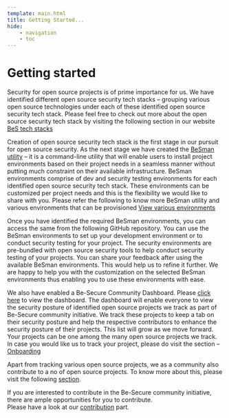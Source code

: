 ```yaml
---
template: main.html
title: Getting Started...
hide:
    - navigation
    - toc
---
```


<h1> Getting started </h1>

Security for open source projects is of prime importance for us. We have identified different open source security tech stacks – grouping various open source technologies under each of these identified open source security tech stack. Please feel free to check out more about the open source security tech stack by visiting the following section in our website  [BeS tech stacks](./bes-tech_stack.md)

Creation of open source security tech stack is the first stage in our pursuit for open source security. As the next stage we have created the [BeSman utility](./bes-besman-details.md) – it is a command-line utility that will enable users to install project environments based on their project needs in a seamless manner without putting much constraint on their available infrastructure. BeSman environments comprise of dev and security testing environments for each identified open source security tech stack. These environments can be customized per project needs and this is the flexibility we would like to share with you. Please refer the following to know more BeSman utility  and various environments that can be provisioned [View various environments](https://github.com/Be-Secure/besecure-ce-env-repo)

<!-- In case you are not able to identify a suitable BeSman environment for your project, please visit the following [section](./bes-faq.md) to understand how to raise a request for a new environment. -->

Once you have identified the required BeSman environments, you can access the same from the following GitHub repository. You can use the BeSman environments to set up your development environment or to conduct security testing for your project. The security environments are pre-bundled with open source security tools to help conduct security testing of your projects. You can share your feedback after using the available BeSman environments. This would help us to refine it further. We are happy to help you with the customization on the selected BeSman environments thus enabling you to use these environments with ease. 

We also have enabled a Be-Secure Community Dashboard. Please [click here](https://be-secure.github.io/BeSLighthouse/) to view the dashboard. The dashboard will enable everyone to view the security posture of identified open source projects we track as part of Be-Secure community initiative. We track these projects to keep a tab on their security posture and help the respective contributors to enhance the security posture of their projects. This list will grow as we move forward. Your projects can be one among the many open source projects we track. In case you would like us to track your project, please do visit the section – [Onboarding](./bes-projects_we_track.md) 

Apart from tracking various open source projects, we as a community also contribute to a no of open source projects. To know more about this, please visit the following [section](./bes-our_oss_project.md).

If you are interested to contribute in the Be-Secure community initiative, there are ample opportunities for you to contribute.<br>
Please have a look at our [contribution](./bes-contribution.md) part.



